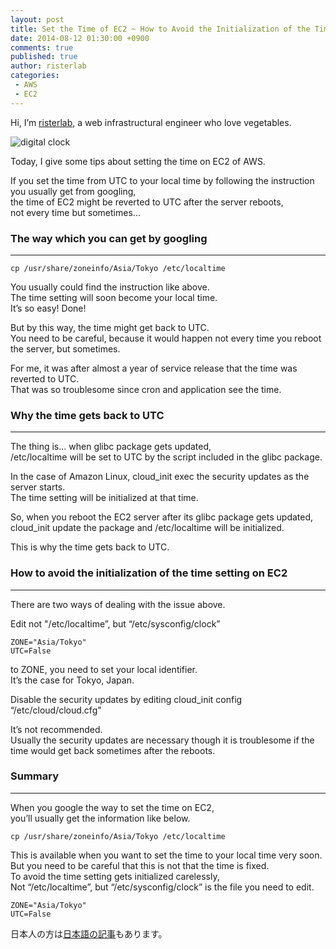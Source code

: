 ```yaml
---
layout: post
title: Set the Time of EC2 ~ How to Avoid the Initialization of the Time Setting ~
date: 2014-08-12 01:30:00 +0900
comments: true
published: true
author: risterlab
categories: 
 - AWS
 - EC2
---
```


Hi, I’m [risterlab](http://diary.risterlab.com), a web infrastructural engineer who love vegetables.   
  
![digital clock](http://blog.branch4.pw/images/2014/07/degital_clock.jpg)  
  
Today, I give some tips about setting the time on EC2 of AWS.  
  
If you set the time from UTC to your local time by following the instruction you usually get from googling,  
the time of EC2 might be reverted to UTC after the server reboots,   
not every time but sometimes...  

<!-- more --> 

### The way which you can get by googling  
----------
  
`cp /usr/share/zoneinfo/Asia/Tokyo /etc/localtime`  
  
You usually could find the instruction like above.  
The time setting will soon become your local time.    
It’s so easy! Done!  
  
But by this way, the time might get back to UTC.  
You need to be careful, because it would happen not every time you reboot the server, but sometimes.  
  
For me, it was after almost a year of service release that the time was reverted to UTC.   
That was so troublesome since cron and application see the time.  
    
### Why the time gets back to UTC  
----------
  
The thing is... when glibc package gets updated,  
/etc/localtime will be set to UTC by the script included in the glibc package.  
  
In the case of Amazon Linux, cloud_init exec the security updates as the server starts.  
The time setting will be initialized at that time.   

So, when you reboot the EC2 server after its glibc package gets updated,  
cloud_init update the package and /etc/localtime will be initialized.  
  
This is why the time gets back to UTC.  

### How to avoid the initialization of the time setting on EC2  
----------
  
There are two ways of dealing with the issue above.  
  
Edit not "/etc/localtime”, but “/etc/sysconfig/clock”  

```
ZONE="Asia/Tokyo"
UTC=False
```
to ZONE, you need to set your local identifier.  
It’s the case for Tokyo, Japan.  
  
Disable the security updates by editing cloud_init config “/etc/cloud/cloud.cfg"
  
It’s not recommended.  
Usually the security updates are necessary though it is troublesome if the time would get back sometimes after the reboots.   

### Summary
----------
  
When you google the way to set the time on EC2,  
you’ll usually get the information like below.  
  
`cp /usr/share/zoneinfo/Asia/Tokyo /etc/localtime`  
  
This is available when you want to set the time to your local time very soon.  
But you need to be careful that this is not that the time is fixed.  
To avoid the time setting gets initialized carelessly,  
Not “/etc/localtime”, but “/etc/sysconfig/clock” is the file you need to edit.  
  
```
ZONE="Asia/Tokyo"
UTC=False
```
  
日本人の方は[日本語の記事](http://blog.branch4.pw/blog/2014/07/12/fix-the-time-on-ec2/
)もあります。

<script type="text/javascript" language="javascript">
  num = Math.floor( Math.random() * 6 );
  document.write( aff[ num ]);
</script>
